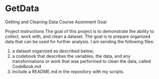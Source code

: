 # GetData
Getting and Cleaning Data Course Assinment Goal

Project instructions
The goal of this project is to demonstrate the ability to collect, work with, and clean a dataset. The goal is to prepare organized data that can be used for further analysis. I am sending the following files:

1) a dataset organized as described below;
2) a codebook that describes the variables, the data, and any transformations or work that was performed to clean the data, called CodeBook.md
3) Include a README.md in the repository with my scripts.
